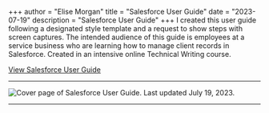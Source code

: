 +++
author = "Elise Morgan"
title = "Salesforce User Guide"
date = "2023-07-19"
description = "Salesforce User Guide"
+++
I created this user guide following a designated style template and a request to show steps with screen captures. The intended audience of this guide is employees at a service business who are learning how to manage client records in Salesforce. Created in an intensive online Technical Writing course.

[View Salesforce User Guide](https://drive.google.com/file/d/1HYX79pyulA_nGskjAYVSjYHeJdyTOyLu/view?usp=sharing)

---

![Cover page of Salesforce User Guide. Last updated July 19, 2023.](https://drive.google.com/uc?id=1K_q7RXN4BqFIF-ch-mdQ_1aDSnmOld1B)

---
